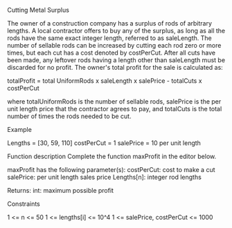 Cutting Metal Surplus

The owner of a construction company has a surplus of rods of arbitrary lengths. A local contractor offers to buy any of the surplus, as long as all the rods have the same exact integer length, referred to as saleLength. The number of sellable rods can be increased by cutting each rod zero or more times, but each cut has a cost denoted by costPerCut. After all cuts have been made, any leftover rods having a length other than saleLength must be discarded for no profit. The owner's total profit for the sale is calculated as:

totalProfit = total UniformRods x saleLength x salePrice - totalCuts x costPerCut

where totalUniformRods is the number of sellable rods, salePrice is the per unit length price that the contractor agrees to pay, and totalCuts is the total number of times the rods needed to be cut.

Example

Lengths = [30, 59, 110]
costPerCut = 1
salePrice = 10 per unit length


Function description 
Complete the function maxProfit in the editor below.

maxProfit has the following parameter(s):
costPerCut: cost to make a cut
salePrice: per unit length sales price
Lengths[n]: integer rod lengths

Returns:
int: maximum possible profit

Constraints

1 <= n <= 50
1 <= lengths[i] <= 10^4
1 <= salePrice, costPerCut <= 1000
